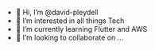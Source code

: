 - 👋 Hi, I’m @david-pleydell
- 👀 I’m interested in all things Tech
- 🌱 I’m currently learning Flutter and AWS
- 💞️ I’m looking to collaborate on ...


<!---
david-pleydell/david-pleydell is a ✨ special ✨ repository because its `README.md` (this file) appears on your GitHub profile.
You can click the Preview link to take a look at your changes.
--->
